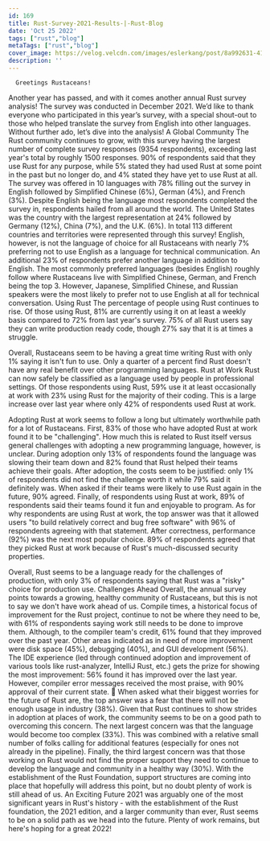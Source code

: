 ```yaml
---
id: 169
title: Rust-Survey-2021-Results-|-Rust-Blog
date: 'Oct 25 2022'
tags: ["rust","blog"]
metaTags: ["rust","blog"]
cover_image: https://velog.velcdn.com/images/eslerkang/post/8a992631-4128-444f-9d54-9a354dc15984/cuddlyferris.png
description: ''
---
```



      Greetings Rustaceans!
Another year has passed, and with it comes another annual Rust survey analysis! The survey was conducted in December 2021.
We’d like to thank everyone who participated in this year’s survey, with a special shout-out to those who helped translate the survey from English into other languages.
Without further ado, let’s dive into the analysis!
A Global Community
The Rust community continues to grow, with this survey having the largest number of complete survey responses (9354 respondents), exceeding last year's total by roughly 1500 responses.
90% of respondents said that they use Rust for any purpose, while 5% stated they had used Rust at some point in the past but no longer do, and 4% stated they have yet to use Rust at all.
The survey was offered in 10 languages with 78% filling out the survey in English followed by Simplified Chinese (6%), German (4%), and French (3%). Despite English being the language most respondents completed the survey in, respondents hailed from all around the world. The United States was the country with the largest representation at 24% followed by Germany (12%), China (7%), and the U.K. (6%). In total 113 different countries and territories were represented through this survey!
English, however, is not the language of choice for all Rustaceans with nearly 7% preferring not to use English as a language for technical communication. An additional 23% of respondents prefer another language in addition to English. The most commonly preferred languages (besides English) roughly follow where Rustaceans live with Simplified Chinese, German, and French being the top 3. However, Japanese, Simplified Chinese, and Russian speakers were the most likely to prefer not to use English at all for technical conversation.
Using Rust
The percentage of people using Rust continues to rise. Of those using Rust, 81% are currently using it on at least a weekly basis compared to 72% from last year's survey.
75% of all Rust users say they can write production ready code, though 27% say that it is at times a struggle.

Overall, Rustaceans seem to be having a great time writing Rust with only 1% saying it isn't fun to use. Only a quarter of a percent find Rust doesn't have any real benefit over other programming languages.
Rust at Work
Rust can now safely be classified as a language used by people in professional settings. Of those respondents using Rust, 59% use it at least occasionally at work with 23% using Rust for the majority of their coding. This is a large increase over last year where only 42% of respondents used Rust at work.

Adopting Rust at work seems to follow a long but ultimately worthwhile path for a lot of Rustaceans. First, 83% of those who have adopted Rust at work found it to be "challenging". How much this is related to Rust itself versus general challenges with adopting a new programming language, however, is unclear. During adoption only 13% of respondents found the language was slowing their team down and 82% found that Rust helped their teams achieve their goals.
After adoption, the costs seem to be justified: only 1% of respondents did not find the challenge worth it while 79% said it definitely was. When asked if their teams were likely to use Rust again in the future, 90% agreed. Finally, of respondents using Rust at work, 89% of respondents said their teams found it fun and enjoyable to program.
As for why respondents are using Rust at work, the top answer was that it allowed users "to build relatively correct and bug free software" with 96% of respondents agreeing with that statement. After correctness, performance (92%) was the next most popular choice. 89% of respondents agreed that they picked Rust at work because of Rust's much-discussed security properties.

Overall, Rust seems to be a language ready for the challenges of production, with only 3% of respondents saying that Rust was a "risky" choice for production use.
Challenges Ahead
Overall, the annual survey points towards a growing, healthy community of Rustaceans, but this is not to say we don't have work ahead of us. Compile times, a historical focus of improvement for the Rust project, continue to not be where they need to be, with 61% of respondents saying work still needs to be done to improve them. Although, to the compiler team's credit, 61% found that they improved over the past year.  Other areas indicated as in need of more improvement were disk space (45%), debugging (40%), and GUI development (56%).
The IDE experience (led through continued adoption and improvement of various tools like rust-analyzer, IntelliJ Rust, etc.) gets the prize for showing the most improvement:  56% found it has improved over the last year.
However, compiler error messages received the most praise, with 90% approval of their current state. 🎉
When asked what their biggest worries for the future of Rust are, the top answer was a fear that there will not be enough usage in industry (38%). Given that Rust continues to show strides in adoption at places of work, the community seems to be on a good path to overcoming this concern.
The next largest concern was that the language would become too complex (33%). This was combined with a relative small number of folks calling for additional features (especially for ones not already in the pipeline).
Finally, the third largest concern was that those working on Rust would not find the proper support they need to continue to develop the language and community in a healthy way (30%). With the establishment of the Rust Foundation, support structures are coming into place that hopefully will address this point, but no doubt plenty of work is still ahead of us.
An Exciting Future
2021 was arguably one of the most significant years in Rust's history - with the establishment of the Rust foundation, the 2021 edition, and a larger community than ever, Rust seems to be on a solid path as we head into the future.
Plenty of work remains, but here's hoping for a great 2022!

    
